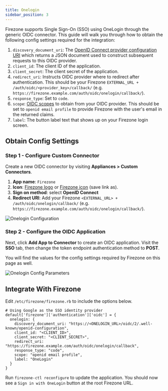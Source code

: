 ```yaml
---
title: Onelogin
sidebar_position: 3
---
```


Firezone supports Single Sign-On (SSO) using OneLogin
through the generic OIDC connector. This guide will walk you through how to
obtain the following config settings required for the integration:

1. `discovery_document_uri`: The
[OpenID Connect provider configuration URI](https://openid.net/specs/openid-connect-discovery-1_0.html#ProviderConfig)
which returns a JSON document used to construct subsequent requests to this
OIDC provider.
1. `client_id`: The client ID of the application.
1. `client_secret`: The client secret of the application.
1. `redirect_uri`: Instructs OIDC provider where to redirect after authentication.
This should be your Firezone `EXTERNAL_URL + /auth/oidc/<provider_key>/callback/`
(e.g. `https://firezone.example.com/auth/oidc/onelogin/callback/`).
1. `response_type`: Set to `code`.
1. `scope`: [OIDC scopes](https://openid.net/specs/openid-connect-basic-1_0.html#Scopes)
to obtain from your OIDC provider. This should be set to `openid email profile`
to provide Firezone with the user's email in the returned claims.
1. `label`: The button label text that shows up on your Firezone login screen.

## Obtain Config Settings

### Step 1 - Configure Custom Connector

Create a new OIDC connector by visiting **Appliances > Custom Connectors**.

1. **App name**: `Firezone`
1. **Icon**: [Firezone logo](https://user-images.githubusercontent.com/52545545/156854754-da66a9e1-33d5-47f5-877f-eff8b330ab2b.png)
or
[Firezone icon](https://user-images.githubusercontent.com/52545545/156854754-da66a9e1-33d5-47f5-877f-eff8b330ab2b.png)
(save link as).
1. **Sign on method**: select **OpenID Connect**
1. **Redirect URI**: Add your Firezone `<EXTERNAL_URL> + /auth/oidc/onelogin/callback/`
(e.g. `https://firezone.example.com/auth/oidc/onelogin/callback/`).

![Onelogin Configuration](https://user-images.githubusercontent.com/52545545/173190108-569e5cb5-e66b-4505-a4c5-fedd22872a04.png)

### Step 2 - Configure the OIDC Application

Next, click **Add App to Connector** to create an OIDC application.
Visit the **SSO** tab, then change the token endpoint authentication method
to **POST**.

You will find the values for the config settings required by Firezone
on this page as well.

![Onelogin Config Parameters](https://user-images.githubusercontent.com/52545545/180120191-dfeab4ef-d7f5-4c04-a7b2-7d9338af34e6.png)

## Integrate With Firezone

Edit `/etc/firezone/firezone.rb` to include the options below.

```shell
# Using Google as the SSO identity provider
default['firezone']['authentication']['oidc'] = {
  onelogin: {
    discovery_document_uri: "https://<ONELOGIN_URL>/oidc/2/.well-known/openid-configuration",
    client_id: "<CLIENT_ID>",
    client_secret: "<CLIENT_SECRET>",
    redirect_uri: "https://firezone.example.com/auth/oidc/onelogin/callback",
    response_type: "code",
    scope: "openid email profile",
    label: "OneLogin"
  }
}
```

Run `firezone-ctl reconfigure` to update the application.
You should now see a `Sign in with OneLogin` button at the root Firezone URL.
